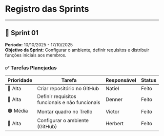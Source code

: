 # Registro das Sprints
---

## 🏁 Sprint 01

**Período:** 10/10/2025 - 17/10/2025  
**Objetivo da Sprint:** Configurar o ambiente, definir requisitos e distribuir funções iniciais aos membros.

### ✅ Tarefas Planejadas

| Prioridade | Tarefa | Responsável | Status |
|------------|--------|-------------|--------|
| 🔴 Alta | Criar repositório no GitHub | Natiel | Feito |
| 🔴 Alta | Definir requisitos funcionais e não funcionais | Denner |  Feito |
| 🟠 Média | Montar quadro no Trello | Victor |  Feito |
| 🔴 Alta | Configurar o ambiente (GitHub) | Herbert | Feito |

